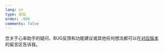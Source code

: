 ```yaml
---
lang: cn
type: 论坛
order: -999
comments: false
---
```


您关于心率助手的疑问、BUG反馈和功能建议或其他任何想法都可以在[对应版本](heartmate://forum/latest)的留言区告诉我。
